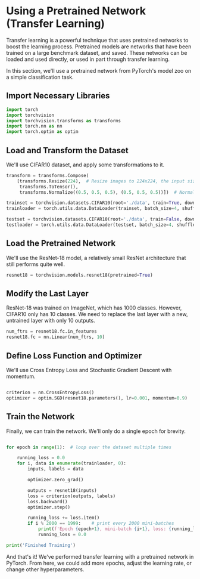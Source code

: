 # Using a Pretrained Network (Transfer Learning)

Transfer learning is a powerful technique that uses pretrained networks to boost the learning process. Pretrained models are networks that have been trained on a 
large benchmark dataset, and saved. These networks can be loaded and used directly, or used in part through transfer learning.

In this section, we'll use a pretrained network from PyTorch's model zoo on a simple classification task.

## Import Necessary Libraries

```python
import torch
import torchvision
import torchvision.transforms as transforms
import torch.nn as nn
import torch.optim as optim
```

## Load and Transform the Dataset

We'll use CIFAR10 dataset, and apply some transformations to it.

```python
transform = transforms.Compose(
    [transforms.Resize(224),  # Resize images to 224x224, the input size expected by many pretrained models
     transforms.ToTensor(),
     transforms.Normalize((0.5, 0.5, 0.5), (0.5, 0.5, 0.5))])  # Normalize with mean and standard deviation for each channel

trainset = torchvision.datasets.CIFAR10(root='./data', train=True, download=True, transform=transform)
trainloader = torch.utils.data.DataLoader(trainset, batch_size=4, shuffle=True, num_workers=2)

testset = torchvision.datasets.CIFAR10(root='./data', train=False, download=True, transform=transform)
testloader = torch.utils.data.DataLoader(testset, batch_size=4, shuffle=False, num_workers=2)
```

## Load the Pretrained Network
We'll use the ResNet-18 model, a relatively small ResNet architecture that still performs quite well.

```python
resnet18 = torchvision.models.resnet18(pretrained=True)
```

## Modify the Last Layer
ResNet-18 was trained on ImageNet, which has 1000 classes. However, CIFAR10 only has 10 classes. We need to replace the last layer with a new, untrained layer with only 10 outputs.

```python
num_ftrs = resnet18.fc.in_features
resnet18.fc = nn.Linear(num_ftrs, 10)
```

## Define Loss Function and Optimizer
We'll use Cross Entropy Loss and Stochastic Gradient Descent with momentum.

```python

criterion = nn.CrossEntropyLoss()
optimizer = optim.SGD(resnet18.parameters(), lr=0.001, momentum=0.9)
```

## Train the Network
Finally, we can train the network. We'll only do a single epoch for brevity.

```python

for epoch in range(1):  # loop over the dataset multiple times

    running_loss = 0.0
    for i, data in enumerate(trainloader, 0):
        inputs, labels = data

        optimizer.zero_grad()

        outputs = resnet18(inputs)
        loss = criterion(outputs, labels)
        loss.backward()
        optimizer.step()

        running_loss += loss.item()
        if i % 2000 == 1999:    # print every 2000 mini-batches
            print(f'Epoch {epoch+1}, mini-batch {i+1}, loss: {running_loss / 2000}')
            running_loss = 0.0

print('Finished Training')
```

And that's it! We've performed transfer learning with a pretrained network in PyTorch. From here, we could add more epochs, adjust the learning rate, or change other hyperparameters. 
